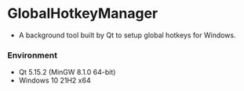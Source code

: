 # GlobalHotkeyManager

+ A background tool built by Qt to setup global hotkeys for Windows.

### Environment

+ Qt 5.15.2 (MinGW 8.1.0 64-bit)
+ Windows 10 21H2 x64
